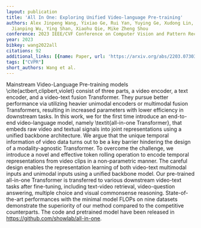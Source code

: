 ```yaml
---
layout: publication
title: 'All In One: Exploring Unified Video-language Pre-training'
authors: Alex Jinpeng Wang, Yixiao Ge, Rui Yan, Yuying Ge, Xudong Lin, Guanyu Cai,
  Jianping Wu, Ying Shan, Xiaohu Qie, Mike Zheng Shou
conference: 2023 IEEE/CVF Conference on Computer Vision and Pattern Recognition (CVPR)
year: 2023
bibkey: wang2022all
citations: 92
additional_links: [{name: Paper, url: 'https://arxiv.org/abs/2203.07303'}]
tags: ["CVPR"]
short_authors: Wang et al.
---
```

Mainstream Video-Language Pre-training models \cite\{actbert,clipbert,violet\}
consist of three parts, a video encoder, a text encoder, and a video-text
fusion Transformer. They pursue better performance via utilizing heavier
unimodal encoders or multimodal fusion Transformers, resulting in increased
parameters with lower efficiency in downstream tasks. In this work, we for the
first time introduce an end-to-end video-language model, namely
\textit\{all-in-one Transformer\}, that embeds raw video and textual signals into
joint representations using a unified backbone architecture. We argue that the
unique temporal information of video data turns out to be a key barrier
hindering the design of a modality-agnostic Transformer. To overcome the
challenge, we introduce a novel and effective token rolling operation to encode
temporal representations from video clips in a non-parametric manner. The
careful design enables the representation learning of both video-text
multimodal inputs and unimodal inputs using a unified backbone model. Our
pre-trained all-in-one Transformer is transferred to various downstream
video-text tasks after fine-tuning, including text-video retrieval,
video-question answering, multiple choice and visual commonsense reasoning.
State-of-the-art performances with the minimal model FLOPs on nine datasets
demonstrate the superiority of our method compared to the competitive
counterparts. The code and pretrained model have been released in
https://github.com/showlab/all-in-one.